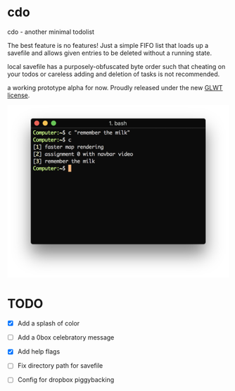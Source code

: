# cdo
cdo - another minimal todolist

The best feature is no features! Just a simple FIFO list that loads up a savefile and allows given entries to be deleted without a running state.

local savefile has a purposely-obfuscated byte order such that cheating on your todos or careless adding and deletion of tasks is not recommended.
 
a working prototype alpha for now. Proudly released under the new [GLWT license](https://github.com/me-shaon/GLWTPL/blob/master/LICENSE).

![alt text](sample.png "cdo example")

# TODO
- [x] Add a splash of color
- [ ] Add a 0box celebratory message
- [x] Add help flags 
- [ ] Fix directory path for savefile
- [ ] Config for dropbox piggybacking

